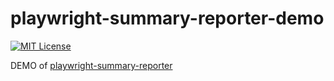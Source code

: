 # playwright-summary-reporter-demo

[![MIT License](http://img.shields.io/badge/license-MIT-blue.svg?style=flat)](LICENSE)

DEMO of [playwright-summary-reporter](https://github.com/aYukiYoshida/playwright-summary-reporter)
